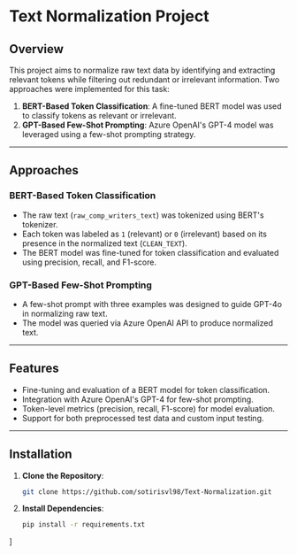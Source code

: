 # Text Normalization Project

## Overview
This project aims to normalize raw text data by identifying and extracting relevant tokens while filtering out redundant or irrelevant information. Two approaches were implemented for this task:

1. **BERT-Based Token Classification**: A fine-tuned BERT model was used to classify tokens as relevant or irrelevant.
2. **GPT-Based Few-Shot Prompting**: Azure OpenAI's GPT-4 model was leveraged using a few-shot prompting strategy.

---

## Approaches

### **BERT-Based Token Classification**
- The raw text (`raw_comp_writers_text`) was tokenized using BERT's tokenizer.
- Each token was labeled as `1` (relevant) or `0` (irrelevant) based on its presence in the normalized text (`CLEAN_TEXT`).
- The BERT model was fine-tuned for token classification and evaluated using precision, recall, and F1-score.

### **GPT-Based Few-Shot Prompting**
- A few-shot prompt with three examples was designed to guide GPT-4o in normalizing raw text.
- The model was queried via Azure OpenAI API to produce normalized text.

---

## Features
- Fine-tuning and evaluation of a BERT model for token classification.
- Integration with Azure OpenAI's GPT-4 for few-shot prompting.
- Token-level metrics (precision, recall, F1-score) for model evaluation.
- Support for both preprocessed test data and custom input testing.

---

## Installation

1. **Clone the Repository**:
   ``` bash
   git clone https://github.com/sotirisvl98/Text-Normalization.git
   ```
  
2. **Install Dependencies**: 
    ```bash
    pip install -r requirements.txt 
    ```

]
